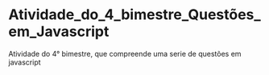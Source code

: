 # Atividade_do_4_bimestre_Questões_em_Javascript
 Atividade do 4° bimestre, que compreende uma serie de questões em javascript
